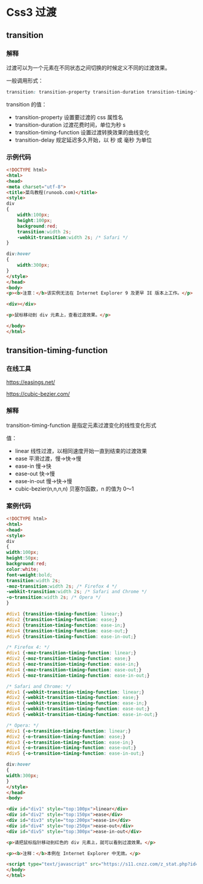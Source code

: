 # Css3 过渡

## transition

### 解释

过渡可以为一个元素在不同状态之间切换的时候定义不同的过渡效果。

一般调用形式：

```css
transition: transition-property transition-duration transition-timing-function transition-delay
```

transition 的值：

- transition-property 设置要过渡的 css 属性名
- transition-duration 过渡花费时间，单位为秒 s
- transition-timing-function 设置过渡转换效果的曲线变化
- transition-delay 规定延迟多久开始，以 秒 或 毫秒 为单位



### 示例代码

```html
<!DOCTYPE html>
<html>
<head>
<meta charset="utf-8"> 
<title>菜鸟教程(runoob.com)</title>
<style> 
div
{
	width:100px;
	height:100px;
	background:red;
	transition:width 2s;
	-webkit-transition:width 2s; /* Safari */
}

div:hover
{
	width:300px;
}
</style>
</head>
<body>
<p><b>注意：</b>该实例无法在 Internet Explorer 9 及更早 IE 版本上工作。</p>

<div></div>

<p>鼠标移动到 div 元素上，查看过渡效果。</p>

</body>
</html>
```

## transition-timing-function

### 在线工具

<https://easings.net/>

<https://cubic-bezier.com/>

### 解释

transition-timing-function 是指定元素过渡变化的线性变化形式

值：

- linear 线性过渡，以相同速度开始一直到结束的过渡效果
- ease 平滑过渡，慢->快->慢
- ease-in 慢->快
- ease-out 快->慢
- ease-in-out 慢->快->慢
- cubic-bezier(n,n,n,n) 贝塞尔函数，n 的值为 0～1

### 案例代码

```html
<!DOCTYPE html>
<html>
<head>
<style> 
div
{
width:100px;
height:50px;
background:red;
color:white;
font-weight:bold;
transition:width 2s;
-moz-transition:width 2s; /* Firefox 4 */
-webkit-transition:width 2s; /* Safari and Chrome */
-o-transition:width 2s; /* Opera */
}

#div1 {transition-timing-function: linear;}
#div2 {transition-timing-function: ease;}
#div3 {transition-timing-function: ease-in;}
#div4 {transition-timing-function: ease-out;}
#div5 {transition-timing-function: ease-in-out;}

/* Firefox 4: */
#div1 {-moz-transition-timing-function: linear;}
#div2 {-moz-transition-timing-function: ease;}
#div3 {-moz-transition-timing-function: ease-in;}
#div4 {-moz-transition-timing-function: ease-out;}
#div5 {-moz-transition-timing-function: ease-in-out;}

/* Safari and Chrome: */
#div1 {-webkit-transition-timing-function: linear;}
#div2 {-webkit-transition-timing-function: ease;}
#div3 {-webkit-transition-timing-function: ease-in;}
#div4 {-webkit-transition-timing-function: ease-out;}
#div5 {-webkit-transition-timing-function: ease-in-out;}

/* Opera: */
#div1 {-o-transition-timing-function: linear;}
#div2 {-o-transition-timing-function: ease;}
#div3 {-o-transition-timing-function: ease-in;}
#div4 {-o-transition-timing-function: ease-out;}
#div5 {-o-transition-timing-function: ease-in-out;}

div:hover
{
width:300px;
}
</style>
</head>
<body>

<div id="div1" style="top:100px">linear</div>
<div id="div2" style="top:150px">ease</div>
<div id="div3" style="top:200px">ease-in</div>
<div id="div4" style="top:250px">ease-out</div>
<div id="div5" style="top:300px">ease-in-out</div>

<p>请把鼠标指针移动到红色的 div 元素上，就可以看到过渡效果。</p>

<p><b>注释：</b>本例在 Internet Explorer 中无效。</p>

<script type="text/javascript" src="https://s11.cnzz.com/z_stat.php?id=1257119077&web_id=1257119077"></script>
</body>
</html>
```

